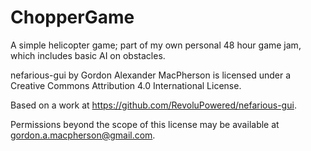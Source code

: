# ChopperGame
A simple helicopter game; part of my own personal 48 hour game jam, which includes basic AI on obstacles.


nefarious-gui by Gordon Alexander MacPherson is licensed under a Creative Commons Attribution 4.0 International License.

Based on a work at https://github.com/RevoluPowered/nefarious-gui.

Permissions beyond the scope of this license may be available at gordon.a.macpherson@gmail.com.
